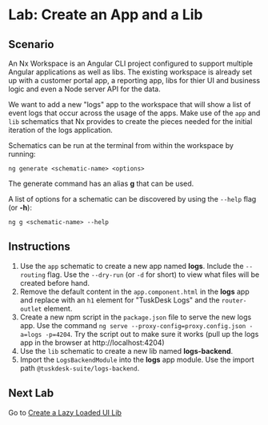 # Lab: Create an App and a Lib

## Scenario
An Nx Workspace is an Angular CLI project configured to support multiple Angular applications as well as libs. The existing workspace is already set up with a customer portal app, a reporting app, libs for thier UI and business logic and even a Node server API for the data.

We want to add a new "logs" app to the workspace that will show a list of event logs that occur across the usage of the apps. Make use of the `app` and `lib` schematics that Nx provides to create the pieces needed for the initial iteration of the logs application.

Schematics can be run at the terminal from within the workspace by running:
```console
ng generate <schematic-name> <options>
```
The generate command has an alias **g** that can be used.

A list of options for a schematic can be discovered by using the `--help` flag (or **-h**):
```console
ng g <schematic-name> --help
```

## Instructions
1. Use the `app` schematic to create a new app named **logs**. Include the `--routing` flag. Use the `--dry-run` (or `-d` for short) to view what files will be created before hand.
1. Remove the default content in the `app.component.html` in the **logs** app and replace with an `h1` element for "TuskDesk Logs" and the `router-outlet` element.
1. Create a new npm script in the `package.json` file to serve the new logs app. Use the command `ng serve --proxy-config=proxy.config.json -a=logs -p=4204`. Try the script out to make sure it works (pull up the logs app in the browser at http://localhost:4204)
1. Use the `lib` schematic to create a new lib named **logs-backend**.
1. Import the `LogsBackendModule` into the **logs** app module. Use the import path `@tuskdesk-suite/logs-backend`.

## Next Lab
Go to [Create a Lazy Loaded UI Lib](lab-2.md)